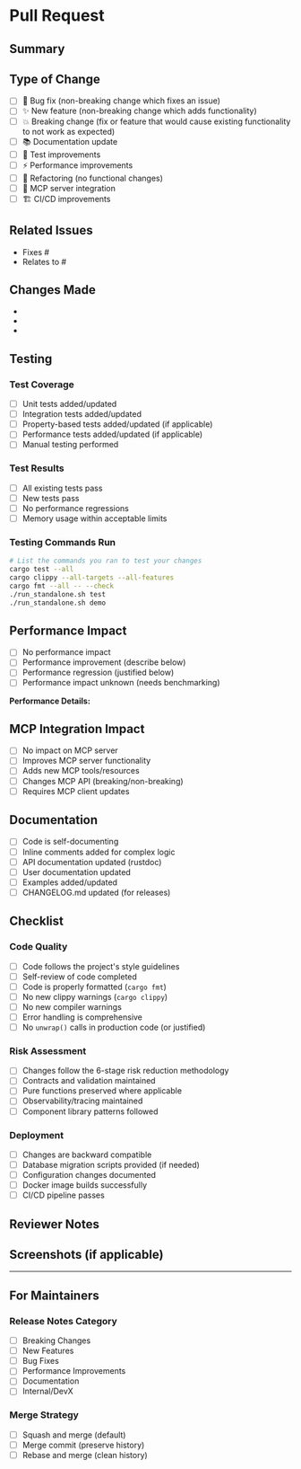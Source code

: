 # Pull Request

## Summary
<!-- Provide a brief description of the changes in this PR -->

## Type of Change
<!-- Mark the type of change with an `x` -->
- [ ] 🐛 Bug fix (non-breaking change which fixes an issue)
- [ ] ✨ New feature (non-breaking change which adds functionality)
- [ ] 💥 Breaking change (fix or feature that would cause existing functionality to not work as expected)
- [ ] 📚 Documentation update
- [ ] 🧪 Test improvements
- [ ] ⚡ Performance improvements
- [ ] 🔧 Refactoring (no functional changes)
- [ ] 🚀 MCP server integration
- [ ] 🏗️ CI/CD improvements

## Related Issues
<!-- Link to related issues using "Fixes #123" or "Relates to #123" -->
- Fixes #
- Relates to #

## Changes Made
<!-- Describe the changes made in this PR -->
- 
- 
- 

## Testing
<!-- Describe the testing that has been done -->
### Test Coverage
- [ ] Unit tests added/updated
- [ ] Integration tests added/updated
- [ ] Property-based tests added/updated (if applicable)
- [ ] Performance tests added/updated (if applicable)
- [ ] Manual testing performed

### Test Results
- [ ] All existing tests pass
- [ ] New tests pass
- [ ] No performance regressions
- [ ] Memory usage within acceptable limits

### Testing Commands Run
```bash
# List the commands you ran to test your changes
cargo test --all
cargo clippy --all-targets --all-features
cargo fmt --all -- --check
./run_standalone.sh test
./run_standalone.sh demo
```

## Performance Impact
<!-- Assess the performance impact of your changes -->
- [ ] No performance impact
- [ ] Performance improvement (describe below)
- [ ] Performance regression (justified below)
- [ ] Performance impact unknown (needs benchmarking)

**Performance Details:**
<!-- If there's a performance impact, describe it here -->

## MCP Integration Impact
<!-- If this affects MCP server integration -->
- [ ] No impact on MCP server
- [ ] Improves MCP server functionality
- [ ] Adds new MCP tools/resources
- [ ] Changes MCP API (breaking/non-breaking)
- [ ] Requires MCP client updates

## Documentation
<!-- Check all that apply -->
- [ ] Code is self-documenting
- [ ] Inline comments added for complex logic
- [ ] API documentation updated (rustdoc)
- [ ] User documentation updated
- [ ] Examples added/updated
- [ ] CHANGELOG.md updated (for releases)

## Checklist
<!-- Ensure all items are checked before requesting review -->
### Code Quality
- [ ] Code follows the project's style guidelines
- [ ] Self-review of code completed
- [ ] Code is properly formatted (`cargo fmt`)
- [ ] No new clippy warnings (`cargo clippy`)
- [ ] No new compiler warnings
- [ ] Error handling is comprehensive
- [ ] No `unwrap()` calls in production code (or justified)

### Risk Assessment
- [ ] Changes follow the 6-stage risk reduction methodology
- [ ] Contracts and validation maintained
- [ ] Pure functions preserved where applicable
- [ ] Observability/tracing maintained
- [ ] Component library patterns followed

### Deployment
- [ ] Changes are backward compatible
- [ ] Database migration scripts provided (if needed)
- [ ] Configuration changes documented
- [ ] Docker image builds successfully
- [ ] CI/CD pipeline passes

## Reviewer Notes
<!-- Any specific areas you'd like reviewers to focus on -->

## Screenshots (if applicable)
<!-- Add screenshots for UI changes or visual improvements -->

---

## For Maintainers
<!-- This section is for maintainer use -->
### Release Notes Category
- [ ] Breaking Changes
- [ ] New Features
- [ ] Bug Fixes
- [ ] Performance Improvements
- [ ] Documentation
- [ ] Internal/DevX

### Merge Strategy
- [ ] Squash and merge (default)
- [ ] Merge commit (preserve history)
- [ ] Rebase and merge (clean history)
